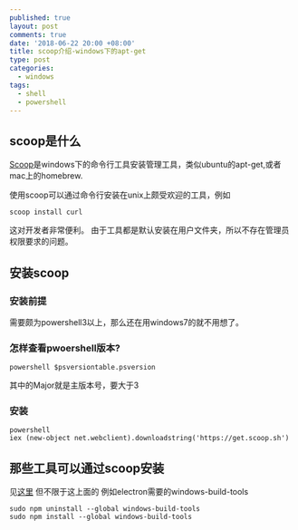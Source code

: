 ```yaml
---
published: true
layout: post
comments: true
date: '2018-06-22 20:00 +08:00'
title: scoop介绍-windows下的apt-get
type: post
categories:
  - windows
tags:
  - shell
  - powershell
---
```

## scoop是什么
[Scoop](https://scoop.sh/)是windows下的命令行工具安装管理工具，类似ubuntu的apt-get,或者mac上的homebrew.

使用scoop可以通过命令行安装在unix上颇受欢迎的工具，例如
```shell
scoop install curl
```
这对开发者非常便利。
由于工具都是默认安装在用户文件夹，所以不存在管理员权限要求的问题。

## 安装scoop

### 安装前提
需要颇为powershell3以上，那么还在用windows7的就不用想了。

### 怎样查看pwoershell版本?
```shell
powershell $psversiontable.psversion
```
其中的Major就是主版本号，要大于3

### 安装
```shell
powershell
iex (new-object net.webclient).downloadstring('https://get.scoop.sh')
```

## 那些工具可以通过scoop安装
见[这里](https://github.com/lukesampson/scoop/tree/master/bucket)
但不限于这上面的
例如electron需要的windows-build-tools
```shell
sudo npm uninstall --global windows-build-tools
sudo npm install --global windows-build-tools
```

